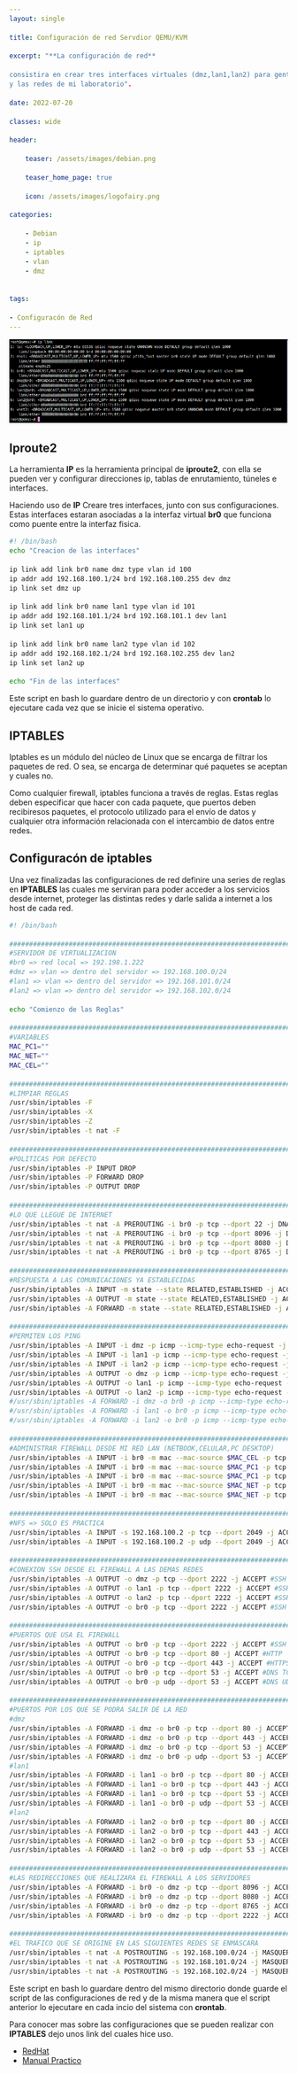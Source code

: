 ```yaml
---
layout: single

title: Configuración de red Servdior QEMU/KVM 

excerpt: "**La configuración de red**

consistira en crear tres interfaces virtuales (dmz,lan1,lan2) para gentionar los diferentes servicios.
y las redes de mi laboratorio".

date: 2022-07-20

classes: wide

header:

    teaser: /assets/images/debian.png

    teaser_home_page: true
    
    icon: /assets/images/logofairy.png

categories:

    - Debian
    - ip
    - iptables
    - vlan
    - dmz


tags:  

- Configuracón de Red
---
```


![](/assets/images/red/red.png)

## Iproute2

La herramienta **IP** es la herramienta principal de **iproute2**, con ella
se pueden ver y configurar direcciones ip, tablas de enrutamiento, túneles e interfaces.

Haciendo uso de **IP** Creare tres interfaces, junto con sus configuraciones. Estas interfaces
estaran asociadas a la interfaz virtual **br0** que funciona como puente entre la interfaz fisica.


```bash
#! /bin/bash
echo "Creacion de las interfaces"

ip link add link br0 name dmz type vlan id 100
ip addr add 192.168.100.1/24 brd 192.168.100.255 dev dmz
ip link set dmz up

ip link add link br0 name lan1 type vlan id 101
ip addr add 192.168.101.1/24 brd 192.168.101.1 dev lan1
ip link set lan1 up

ip link add link br0 name lan2 type vlan id 102
ip addr add 192.168.102.1/24 brd 192.168.102.255 dev lan2
ip link set lan2 up

echo "Fin de las interfaces"
```
Este script en bash lo guardare dentro de un directorio y con **crontab** lo ejecutare cada vez
que se inicie el sistema operativo.

## IPTABLES

Iptables es un módulo del núcleo de Linux que se encarga de filtrar los paquetes de red.
O sea, se encarga de determinar qué paquetes se aceptan y cuales no.

Como cualquier firewall, iptables funciona a través de reglas. Estas reglas deben 
especificar que hacer con cada paquete, que puertos deben recibiresos paquetes, 
el protocolo utilizado para el envío de datos y cualquier otra información 
relacionada con el intercambio de datos entre redes.

## Configuracón de iptables

Una vez finalizadas las configuraciones de red definire una series de reglas en
**IPTABLES** las cuales me serviran para poder acceder a los servicios desde internet,
proteger las distintas redes y darle salida a internet a los host de cada red.

```bash
#! /bin/bash

######################################################################################################
#SERVIDOR DE VIRTUALIZACION
#br0 => red local => 192.198.1.222
#dmz => vlan => dentro del servidor => 192.168.100.0/24
#lan1 => vlan => dentro del servidor => 192.168.101.0/24
#lan2 => vlan => dentro del servidor => 192.168.102.0/24

echo "Comienzo de las Reglas"

####################################################################################################
#VARIABLES
MAC_PC1=""
MAC_NET=""
MAC_CEL=""

####################################################################################################
#LIMPIAR REGLAS
/usr/sbin/iptables -F
/usr/sbin/iptables -X
/usr/sbin/iptables -Z
/usr/sbin/iptables -t nat -F

####################################################################################################
#POLITICAS POR DEFECTO
/usr/sbin/iptables -P INPUT DROP
/usr/sbin/iptables -P FORWARD DROP 
/usr/sbin/iptables -P OUTPUT DROP 

####################################################################################################
#LO QUE LLEGUE DE INTERNET
/usr/sbin/iptables -t nat -A PREROUTING -i br0 -p tcp --dport 22 -j DNAT --to 192.168.100.2:2222
/usr/sbin/iptables -t nat -A PREROUTING -i br0 -p tcp --dport 8096 -j DNAT --to 192.168.100.2:8096
/usr/sbin/iptables -t nat -A PREROUTING -i br0 -p tcp --dport 8080 -j DNAT --to 192.168.100.2:8080
/usr/sbin/iptables -t nat -A PREROUTING -i br0 -p tcp --dport 8765 -j DNAT --to 192.168.100.2:8765

####################################################################################################
#RESPUESTA A LAS COMUNICACIONES YA ESTABLECIDAS
/usr/sbin/iptables -A INPUT -m state --state RELATED,ESTABLISHED -j ACCEPT
/usr/sbin/iptables -A OUTPUT -m state --state RELATED,ESTABLISHED -j ACCEPT
/usr/sbin/iptables -A FORWARD -m state --state RELATED,ESTABLISHED -j ACCEPT

####################################################################################################
#PERMITEN LOS PING
/usr/sbin/iptables -A INPUT -i dmz -p icmp --icmp-type echo-request -j ACCEPT #PING
/usr/sbin/iptables -A INPUT -i lan1 -p icmp --icmp-type echo-request -j ACCEPT #PING
/usr/sbin/iptables -A INPUT -i lan2 -p icmp --icmp-type echo-request -j ACCEPT #PING
/usr/sbin/iptables -A OUTPUT -o dmz -p icmp --icmp-type echo-request -j ACCEPT #PING
/usr/sbin/iptables -A OUTPUT -o lan1 -p icmp --icmp-type echo-request -j ACCEPT #PING
/usr/sbin/iptables -A OUTPUT -o lan2 -p icmp --icmp-type echo-request -j ACCEPT #PING
#/usr/sbin/iptables -A FORWARD -i dmz -o br0 -p icmp --icmp-type echo-request -j ACCEPT 
#/usr/sbin/iptables -A FORWARD -i lan1 -o br0 -p icmp --icmp-type echo-request -j ACCEPT 
#/usr/sbin/iptables -A FORWARD -i lan2 -o br0 -p icmp --icmp-type echo-request -j ACCEPT 

####################################################################################################
#ADMINISTRAR FIREWALL DESDE MI RED LAN (NETBOOK,CELULAR,PC DESKTOP) 
/usr/sbin/iptables -A INPUT -i br0 -m mac --mac-source $MAC_CEL -p tcp --dport 2222 -j ACCEPT #CELULAR
/usr/sbin/iptables -A INPUT -i br0 -m mac --mac-source $MAC_PC1 -p tcp --dport 2222 -j ACCEPT #MI PC
/usr/sbin/iptables -A INPUT -i br0 -m mac --mac-source $MAC_PC1 -p tcp --dport 5900:5920 -j ACCEPT #SPICE
/usr/sbin/iptables -A INPUT -i br0 -m mac --mac-source $MAC_NET -p tcp --dport 2222 -j ACCEPT #NET
/usr/sbin/iptables -A INPUT -i br0 -m mac --mac-source $MAC_NET -p tcp --dport 5900:5920 -j ACCEPT #SPICE

####################################################################################################
#NFS => SOLO ES PRACTICA
/usr/sbin/iptables -A INPUT -s 192.168.100.2 -p tcp --dport 2049 -j ACCEPT #NFS
/usr/sbin/iptables -A INPUT -s 192.168.100.2 -p udp --dport 2049 -j ACCEPT #NFS

####################################################################################################
#CONEXION SSH DESDE EL FIREWALL A LAS DEMAS REDES
/usr/sbin/iptables -A OUTPUT -o dmz -p tcp --dport 2222 -j ACCEPT #SSH
/usr/sbin/iptables -A OUTPUT -o lan1 -p tcp --dport 2222 -j ACCEPT #SSH
/usr/sbin/iptables -A OUTPUT -o lan2 -p tcp --dport 2222 -j ACCEPT #SSH
/usr/sbin/iptables -A OUTPUT -o br0 -p tcp --dport 2222 -j ACCEPT #SSH

###################################################################################################
#PUERTOS QUE USA EL FIREWALL
/usr/sbin/iptables -A OUTPUT -o br0 -p tcp --dport 2222 -j ACCEPT #SSH
/usr/sbin/iptables -A OUTPUT -o br0 -p tcp --dport 80 -j ACCEPT #HTTP
/usr/sbin/iptables -A OUTPUT -o br0 -p tcp --dport 443 -j ACCEPT #HTTPS
/usr/sbin/iptables -A OUTPUT -o br0 -p tcp --dport 53 -j ACCEPT #DNS TCP
/usr/sbin/iptables -A OUTPUT -o br0 -p udp --dport 53 -j ACCEPT #DNS UDP

##################################################################################################
#PUERTOS POR LOS QUE SE PODRA SALIR DE LA RED
#dmz
/usr/sbin/iptables -A FORWARD -i dmz -o br0 -p tcp --dport 80 -j ACCEPT
/usr/sbin/iptables -A FORWARD -i dmz -o br0 -p tcp --dport 443 -j ACCEPT
/usr/sbin/iptables -A FORWARD -i dmz -o br0 -p tcp --dport 53 -j ACCEPT
/usr/sbin/iptables -A FORWARD -i dmz -o br0 -p udp --dport 53 -j ACCEPT
#lan1
/usr/sbin/iptables -A FORWARD -i lan1 -o br0 -p tcp --dport 80 -j ACCEPT
/usr/sbin/iptables -A FORWARD -i lan1 -o br0 -p tcp --dport 443 -j ACCEPT
/usr/sbin/iptables -A FORWARD -i lan1 -o br0 -p tcp --dport 53 -j ACCEPT
/usr/sbin/iptables -A FORWARD -i lan1 -o br0 -p udp --dport 53 -j ACCEPT
#lan2
/usr/sbin/iptables -A FORWARD -i lan2 -o br0 -p tcp --dport 80 -j ACCEPT
/usr/sbin/iptables -A FORWARD -i lan2 -o br0 -p tcp --dport 443 -j ACCEPT
/usr/sbin/iptables -A FORWARD -i lan2 -o br0 -p tcp --dport 53 -j ACCEPT
/usr/sbin/iptables -A FORWARD -i lan2 -o br0 -p udp --dport 53 -j ACCEPT

#################################################################################################
#LAS REDIRECCIONES QUE REALIZARA EL FIREWALL A LOS SERVIDORES
/usr/sbin/iptables -A FORWARD -i br0 -o dmz -p tcp --dport 8096 -j ACCEPT
/usr/sbin/iptables -A FORWARD -i br0 -o dmz -p tcp --dport 8080 -j ACCEPT
/usr/sbin/iptables -A FORWARD -i br0 -o dmz -p tcp --dport 8765 -j ACCEPT
/usr/sbin/iptables -A FORWARD -i br0 -o dmz -p tcp --dport 2222 -j ACCEPT

################################################################################################
#EL TRAFICO QUE SE ORIGINE EN LAS SIGUIENTES REDES SE ENMASCARA 
/usr/sbin/iptables -t nat -A POSTROUTING -s 192.168.100.0/24 -j MASQUERADE 
/usr/sbin/iptables -t nat -A POSTROUTING -s 192.168.101.0/24 -j MASQUERADE 
/usr/sbin/iptables -t nat -A POSTROUTING -s 192.168.102.0/24 -j MASQUERADE

```
Este script en bash lo guardare dentro del mismo directorio donde guarde el script
de las configuraciones de red y de la misma manera que el script anterior
lo ejecutare en cada incio del sistema con **crontab**.

Para conocer mas sobre las configuraciones que se pueden realizar con **IPTABLES**
dejo unos link del cuales hice uso.

- [RedHat](https://web.mit.edu/rhel-doc/4/RH-DOCS/rhel-rg-es-4/ch-iptables.html)
- [Manual Practico](http://redesdecomputadores.umh.es/iptables.htm)
    
 
